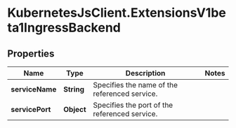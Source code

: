 # KubernetesJsClient.ExtensionsV1beta1IngressBackend

## Properties
Name | Type | Description | Notes
------------ | ------------- | ------------- | -------------
**serviceName** | **String** | Specifies the name of the referenced service. | 
**servicePort** | **Object** | Specifies the port of the referenced service. | 


